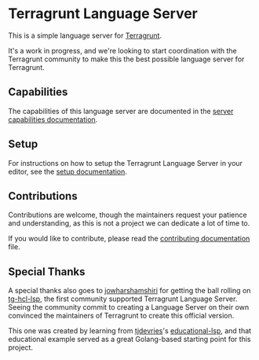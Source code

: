 # Terragrunt Language Server

This is a simple language server for [Terragrunt](https://terragrunt.gruntwork.io/).

It's a work in progress, and we're looking to start coordination with the Terragrunt community to make this the best possible language server for Terragrunt.

## Capabilities

The capabilities of this language server are documented in the [server capabilities documentation](./docs/server-capabilities.md).

## Setup

For instructions on how to setup the Terragrunt Language Server in your editor, see the [setup documentation](./docs/setup.md).

## Contributions

Contributions are welcome, though the maintainers request your patience and understanding, as this is not a project we can dedicate a lot of time to.

If you would like to contribute, please read the [contributing documentation](./docs/contributing.md) file.

## Special Thanks

A special thanks also goes to [jowharshamshiri](https://github.com/jowharshamshiri) for getting the ball rolling on [tg-hcl-lsp](https://github.com/jowharshamshiri/tg-hcl-lsp), the first community supported Terragrunt Language Server. Seeing the community commit to creating a Language Server on their own convinced the maintainers of Terragrunt to create this official version.

This one was created by learning from [tjdevries](https://github.com/tjdevries)'s [educational-lsp](https://github.com/tjdevries/educationalsp), and that educational example served as a great Golang-based starting point for this project.

